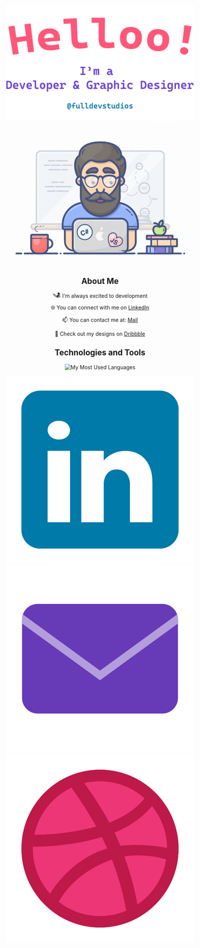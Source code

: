 <div align="center">
  <img alt="Hi, I'm Ebubekir. I'm developing open source!" src="./assets/gh-readme-header.png" />
  <img alt="GIF Video" src="./assets/tenor.gif" />

## About Me

<p>

<img alt="GIF video" src="assets/codercat.gif" height="15px"/> I'm always excited to development

</p>
<p>

🌐 You can connect with me on [LinkedIn](https://www.linkedin.com/in/ebubekir-nazli-13esn/)

</p>
<p>

📫 You can contact me at: [Mail](fulldevstudios@gmail.com)

</p>
<p>

🎨 Check out my designs on [Dribbble](https://dribbble.com/devebu)

</p>

## Technologies and Tools

<p>
  <img src="https://github-readme-stats.vercel.app/api/top-langs/?username=ebu13&layout=compact&langs_count=14" alt="My Most Used Languages" />
</p>
<div>
<p>
    <a href="https://www.linkedin.com/in/ebubekir-nazli-13esn/">
        <img src="assets/linkedin_icon.png" alt="LinkedIn Icon">
    </a>
    <a href="mailto:fulldevstudios@gmail.com">
        <img src="assets/email_icon.png" alt="Email Icon">
    </a>
    <a href="https://dribbble.com/devebu">
        <img src="assets/dribbble_icon.svg" alt="Dribbble Icon">
    </a>
</p>

</div>
</div>
